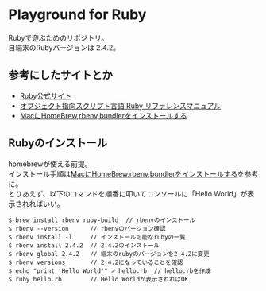 # Playground for Ruby

Rubyで遊ぶためのリポジトリ。  
自端末のRubyバージョンは 2.4.2。

## 参考にしたサイトとか

* [Ruby公式サイト](https://www.ruby-lang.org/ja/)
* [オブジェクト指向スクリプト言語 Ruby リファレンスマニュアル](https://docs.ruby-lang.org/ja/2.4.0/doc/index.html)
* [MacにHomeBrew,rbenv,bundlerをインストールする](https://qiita.com/shinkuFencer/items/3679cfd966f6a61ccd1b)


## Rubyのインストール

homebrewが使える前提。  
インストール手順は[MacにHomeBrew,rbenv,bundlerをインストールする](https://qiita.com/shinkuFencer/items/3679cfd966f6a61ccd1b)を参考に。  
とりあえず、以下のコマンドを順番に叩いてコンソールに「Hello World」が表示されればいい。

```
$ brew install rbenv ruby-build  // rbenvのインストール
$ rbenv --version      // rbenvのバージョン確認
$ rbenv install -l     // インストール可能なrubyの一覧
$ rbenv install 2.4.2  // 2.4.2のインストール
$ rbenv global 2.4.2   // 端末のrubyのバージョンを2.4.2に変更
$ rbenv versions       // 2.4.2になっていることを確認
$ echo "print 'Hello World'" > hello.rb  // hello.rbを作成
$ ruby hello.rb        // Hello Worldが表示されればOK
```
